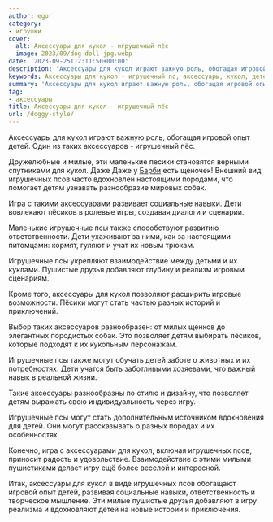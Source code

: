 ```yaml
---
author: egor
category:
- игрушки
cover:
  alt: Аксессуары для кукол - игрушечный пёс
  image: 2023/09/dog-doll-jpg.webp
date: '2023-09-25T12:11:50+00:00'
description: 'Аксессуары для кукол играют важную роль, обогащая игровой опыт детей. Один из таких аксессуаров - игрушечный пёс. Дружелюбные и милые, эти маленькие...'
keywords: Аксессуары для кукол - игрушечный пс, аксессуары, кукол, детей, игрушечные, псы, могут, игрушечных, псов, детям, дети, игру, игровой, опыт, таких, аксессуаров
summary: 'Аксессуары для кукол играют важную роль, обогащая игровой опыт детей. Один из таких аксессуаров - игрушечный пёс. Дружелюбные и милые, эти маленькие...'
tag:
- аксессуары
title: Аксессуары для кукол - игрушечный пёс
url: /doggy-style/
---
```


Аксессуары для кукол играют важную роль, обогащая игровой опыт детей. Один из таких аксессуаров \- игрушечный пёс.

Дружелюбные и милые, эти маленькие песики становятся верными спутниками для кукол. Даже Даже у [Барби](https://www.adora.ru/doll-barbi/) есть щеночек! Внешний вид игрушечных псов часто вдохновлен настоящими породами, что помогает детям узнавать разнообразие мировых собак.

Игра с такими аксессуарами развивает социальные навыки. Дети вовлекают пёсиков в ролевые игры, создавая диалоги и сценарии.

Маленькие игрушечные псы также способствуют развитию ответственности. Дети ухаживают за ними, как за настоящими питомцами: кормят, гуляют и учат их новым трюкам.

Игрушечные псы укрепляют взаимодействие между детьми и их куклами. Пушистые друзья добавляют глубину и реализм игровым сценариям.

Кроме того, аксессуары для кукол позволяют расширить игровые возможности. Пёсики могут стать частью разных историй и приключений.

Выбор таких аксессуаров разнообразен: от милых щенков до элегантных породистых собак. Это позволяет детям выбирать пёсиков, которые подходят к их кукольным персонажам.

Игрушечные псы также могут обучать детей заботе о животных и их потребностях. Дети учатся быть заботливыми хозяевами, что важный навык в реальной жизни.

Такие аксессуары разнообразны по стилю и дизайну, что позволяет детям выражать свою индивидуальность через игру.

Игрушечные псы могут стать дополнительным источником вдохновения для детей. Они могут рассказывать о разных породах и их особенностях.

Конечно, игра с аксессуарами для кукол, включая игрушечных псов, приносит радость и удовольствие. Взаимодействие с этими милыми пушистиками делает игру ещё более веселой и интересной.

Итак, аксессуары для кукол в виде игрушечных псов обогащают игровой опыт детей, развивая социальные навыки, ответственность и творческое мышление. Эти милые пушистые друзья добавляют в игру реализма и вдохновляют детей на новые истории и приключения.